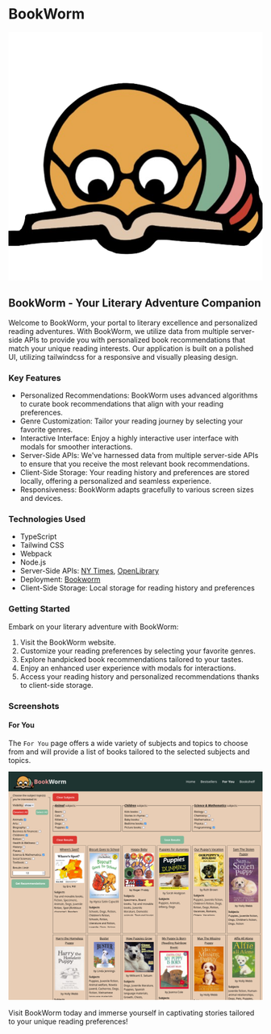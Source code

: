 # BookWorm

![Bookworm Logo](./docs/bookworm-transparent.png)

## BookWorm - Your Literary Adventure Companion

Welcome to BookWorm, your portal to literary excellence and personalized reading adventures. With BookWorm, we utilize
data from multiple server-side APIs to provide you with personalized book recommendations that match your unique reading
interests. Our application is built on a polished UI, utilizing tailwindcss for a responsive and visually pleasing design.

### Key Features

* Personalized Recommendations: BookWorm uses advanced algorithms to curate book recommendations that align with your
  reading preferences.
* Genre Customization: Tailor your reading journey by selecting your favorite genres.
* Interactive Interface: Enjoy a highly interactive user interface with modals for smoother interactions.
* Server-Side APIs: We've harnessed data from multiple server-side APIs to ensure that you receive the most relevant book
  recommendations.
* Client-Side Storage: Your reading history and preferences are stored locally, offering a personalized and seamless
  experience.
* Responsiveness: BookWorm adapts gracefully to various screen sizes and devices.

### Technologies Used

* TypeScript
* Tailwind CSS
* Webpack
* Node.js
* Server-Side APIs: [NY Times](https://developer.nytimes.com/apis), [OpenLibrary](https://openlibrary.org/developers)
* Deployment: [Bookworm](https://snappergee.github.io/bookworm/)
* Client-Side Storage: Local storage for reading history and preferences

### Getting Started

Embark on your literary adventure with BookWorm:

1. Visit the BookWorm website.
1. Customize your reading preferences by selecting your favorite genres.
1. Explore handpicked book recommendations tailored to your tastes.
1. Enjoy an enhanced user experience with modals for interactions.
1. Access your reading history and personalized recommendations thanks to client-side storage.

### Screenshots

#### For You

The `For You` page offers a wide variety of subjects and topics to choose from and will provide a list of books tailored
to the selected subjects and topics.

![For You Page](./docs/for_you.png)

Visit BookWorm today and immerse yourself in captivating stories tailored to your unique reading preferences!
